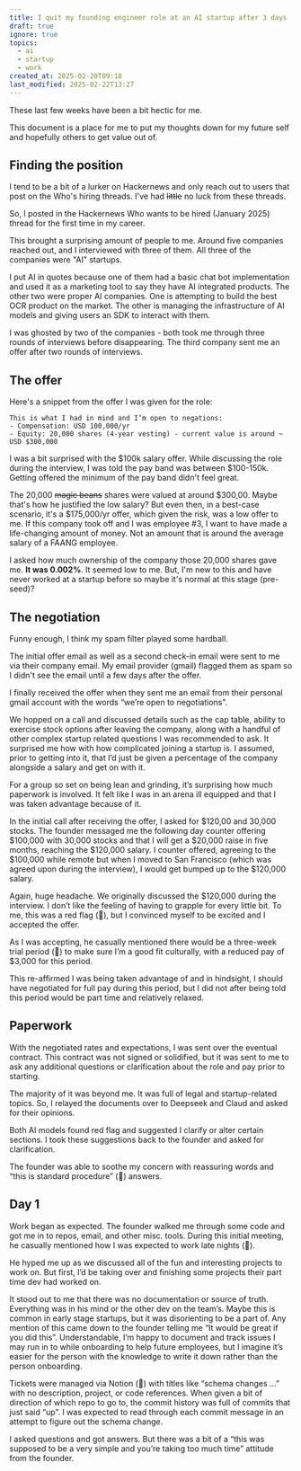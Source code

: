 ```yaml
---
title: I quit my founding engineer role at an AI startup after 3 days
draft: true
ignore: true
topics:
  - ai
  - startup
  - work
created_at: 2025-02-20T09:18
last_modified: 2025-02-22T13:27
---
```


These last few weeks have been a bit hectic for me.

This document is a place for me to put my thoughts down for my future self and hopefully others to get value out of.

## Finding the position

I tend to be a bit of a lurker on Hackernews and only reach out to users that post on the Who's hiring threads. I've had ~~little~~ no luck from these threads.

So, I posted in the Hackernews Who wants to be hired (January 2025) thread for the first time in my career.

This brought a surprising amount of people to me. Around five companies reached out, and I interviewed with three of them. All three of the companies were "AI" startups. 

I put AI in quotes because one of them had a basic chat bot implementation and used it as a marketing tool to say they have AI integrated products. The other two were proper AI companies. One is attempting to build the best OCR product on the market. The other is managing the infrastructure of AI models and giving users an SDK to interact with them.

I was ghosted by two of the companies - both took me through three rounds of interviews before disappearing. The third company sent me an offer after two rounds of interviews.

## The offer

Here's a snippet from the offer I was given for the role:

```
This is what I had in mind and I’m open to negations:  
- Compensation: USD 100,000/yr  
- Equity: 20,000 shares (4-year vesting) - current value is around ~ USD $300,000
```  

I was a bit surprised with the $100k salary offer. While discussing the role during the interview, I was told the pay band was between $100-150k. Getting offered the minimum of the pay band didn't feel great.

The 20,000 ~~magic beans~~ shares were valued at around $300,00. Maybe that's how he justified the low salary? But even then, in a best-case scenario, it's a $175,000/yr offer, which given the risk, was a low offer to me. If this company took off and I was employee #3, I want to have made a life-changing amount of money. Not an amount that is around the average salary of a FAANG employee.

I asked how much ownership of the company those 20,000 shares gave me. **It was 0.002%**. It seemed low to me. But, I'm new to this and have never worked at a startup before so maybe it's normal at this stage (pre-seed)?

## The negotiation

Funny enough, I think my spam filter played some hardball. 

The initial offer email as well as a second check-in email were sent to me via their company email. My email provider (gmail) flagged them as spam so I didn't see the email until a few days after the offer.

I finally received the offer when they sent me an email from their personal gmail account with the words “we’re open to negotiations”.

We hopped on a call and discussed details such as the cap table, ability to exercise stock options after leaving the company, along with a handful of other complex startup related questions I was recommended to ask. It surprised me how with how complicated joining a startup is. I assumed, prior to getting into it, that I’d just be given a percentage of the company alongside a salary and get on with it.

For a group so set on being lean and grinding, it’s surprising how much paperwork is involved. It felt like I was in an arena ill equipped and that I was taken advantage because of it.

In the initial call after receiving the offer, I asked for $120,00 and 30,000 stocks. The founder messaged me the following day counter offering $100,000 with 30,000 stocks and that I will get a $20,000 raise in five months, reaching the $120,000 salary. I counter offered, agreeing to the $100,000 while remote but when I moved to San Francisco (which was agreed upon during the interview), I would get bumped up to the $120,000 salary.

Again, huge headache. We originally discussed the $120,000 during the interview. I don’t like the feeling of having to grapple for every little bit. To me, this was a red flag (🚩), but I convinced myself to be excited and I accepted the offer.

As I was accepting, he casually mentioned there would be a three-week trial period (🚩) to make sure I’m a good fit culturally, with a reduced pay of $3,000 for this period.

This re-affirmed I was being taken advantage of and in hindsight, I should have negotiated for full pay during this period, but I did not after being told this period would be part time and relatively relaxed.

## Paperwork

With the negotiated rates and expectations, I was sent over the eventual contract. This contract was not signed or solidified, but it was sent to me to ask any additional questions or clarification about the role and pay prior to starting.

The majority of it was beyond me. It was full of legal and startup-related topics. So, I relayed the documents over to Deepseek and Claud and asked for their opinions.

Both AI models found red flag and suggested I clarify or alter certain sections. I took these suggestions back to the founder and asked for clarification.

The founder was able to soothe my concern with reassuring words and “this is standard procedure” (🚩) answers.

## Day 1

Work began as expected. The founder walked me through some code and got me in to repos, email, and other misc. tools. During this initial meeting, he casually mentioned how I was expected to work late nights (🚩). 

He hyped me up as we discussed all of the fun and interesting projects to work on. But first, I’d be taking over and finishing some projects their part time dev had worked on.

It stood out to me that there was no documentation or source of truth. Everything was in his mind or the other dev on the team’s. Maybe this is common in early stage startups, but it was disorienting to be a part of. Any mention of this came down to the founder telling me “It would be great if you did this”. Understandable, I’m happy to document and track issues I may run in to while onboarding to help future employees, but I imagine it’s easier for the person with the knowledge to write it down rather than the person onboarding.

Tickets were managed via Notion (🚩) with titles like “schema changes …” with no description, project, or code references. When given a bit of direction of which repo to go to, the commit history was full of commits that just said “up”. I was expected to read through each commit message in an attempt to figure out the schema change. 

I asked questions and got answers. But there was a bit of a “this was supposed to be a very simple and you’re taking too much time” attitude from the founder.

